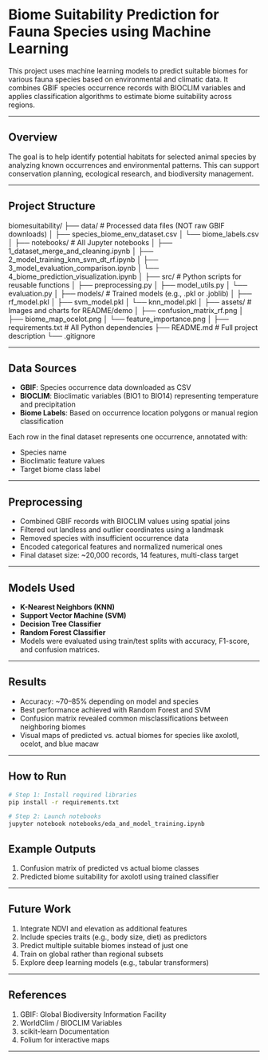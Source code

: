 # Biome Suitability Prediction for Fauna Species using Machine Learning

This project uses machine learning models to predict suitable biomes for various fauna species based on environmental and climatic data. It combines GBIF species occurrence records with BIOCLIM variables and applies classification algorithms to estimate biome suitability across regions.

---

## Overview

The goal is to help identify potential habitats for selected animal species by analyzing known occurrences and environmental patterns. This can support conservation planning, ecological research, and biodiversity management.

---

## Project Structure

biomesuitability/
├── data/               # Processed data files (NOT raw GBIF downloads)
│   ├── species_biome_env_dataset.csv
│   └── biome_labels.csv
│
├── notebooks/          # All Jupyter notebooks
│   ├── 1_dataset_merge_and_cleaning.ipynb
│   ├── 2_model_training_knn_svm_dt_rf.ipynb
│   ├── 3_model_evaluation_comparison.ipynb
│   └── 4_biome_prediction_visualization.ipynb
│
├── src/                # Python scripts for reusable functions
│   ├── preprocessing.py
│   ├── model_utils.py
│   └── evaluation.py
│
├── models/             # Trained models (e.g., .pkl or .joblib)
│   ├── rf_model.pkl
│   ├── svm_model.pkl
│   └── knn_model.pkl
│
├── assets/             # Images and charts for README/demo
│   ├── confusion_matrix_rf.png
│   ├── biome_map_ocelot.png
│   └── feature_importance.png
│
├── requirements.txt    # All Python dependencies
├── README.md           # Full project description
└── .gitignore

---

## Data Sources

- **GBIF**: Species occurrence data downloaded as CSV  
- **BIOCLIM**: Bioclimatic variables (BIO1 to BIO14) representing temperature and precipitation  
- **Biome Labels**: Based on occurrence location polygons or manual region classification  

Each row in the final dataset represents one occurrence, annotated with:
- Species name
- Bioclimatic feature values
- Target biome class label

---

## Preprocessing

- Combined GBIF records with BIOCLIM values using spatial joins  
- Filtered out landless and outlier coordinates using a landmask  
- Removed species with insufficient occurrence data  
- Encoded categorical features and normalized numerical ones  
- Final dataset size: ~20,000 records, 14 features, multi-class target  

---

## Models Used

- **K-Nearest Neighbors (KNN)**  
- **Support Vector Machine (SVM)**  
- **Decision Tree Classifier**  
- **Random Forest Classifier**  
- Models were evaluated using train/test splits with accuracy, F1-score, and confusion matrices.

---

## Results

- Accuracy: ~70–85% depending on model and species  
- Best performance achieved with Random Forest and SVM  
- Confusion matrix revealed common misclassifications between neighboring biomes  
- Visual maps of predicted vs. actual biomes for species like axolotl, ocelot, and blue macaw  

---

## How to Run

```bash
# Step 1: Install required libraries
pip install -r requirements.txt

# Step 2: Launch notebooks
jupyter notebook notebooks/eda_and_model_training.ipynb
```

## Example Outputs

1. Confusion matrix of predicted vs actual biome classes
2. Predicted biome suitability for axolotl using trained classifier

---

## Future Work

1. Integrate NDVI and elevation as additional features
2. Include species traits (e.g., body size, diet) as predictors
3. Predict multiple suitable biomes instead of just one
4. Train on global rather than regional subsets
5. Explore deep learning models (e.g., tabular transformers)

---

## References

1. GBIF: Global Biodiversity Information Facility
2. WorldClim / BIOCLIM Variables
3. scikit-learn Documentation
4. Folium for interactive maps

---

